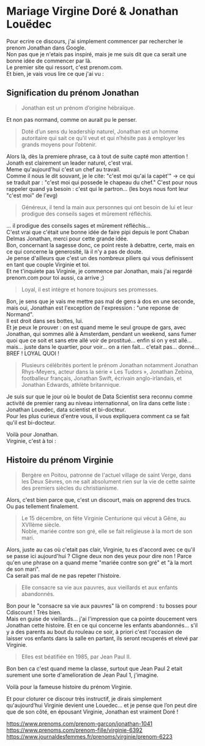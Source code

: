 # Mariage Virgine Doré & Jonathan Louëdec

Pour ecrire ce discours, j'ai simplement commencer par rechercher le prenom Jonathan dans Google.  
Non pas que je n'etais pas inspiré, mais je me suis dit que ca serait une bonne idée de commencer par là.  
Le premier site qui ressort, c'est prenom.com.  
Et bien, je vais vous lire ce que j'ai vu :

## Signification du prénom Jonathan

> Jonathan est un prénom d’origine hébraïque.

Et non pas normand, comme on aurait pu le penser.
 
> Doté d’un sens du leadership naturel, Jonathan est un homme autoritaire qui sait ce qu’il veut et qui n’hésite pas à employer les grands moyens pour l’obtenir. 

Alors là, dès la premiere phrase, ca à tout de suite capté mon attention !  
Jonath est clairement un leader naturel, c'est vrai.  
Meme qu'aujourd'hui c'est un chef au travail.  
Comme il nous le dit souvant, je le cite: "c'est moi qu'ai la capèt'"  -> ce qui se traduit par : "c'est moi qui possede le chapeau du chef."
C'est pour nous rappeler quand ya besoin : c'est qui le partron... (les boys nous font leur "c'est moi" de l'evg)

> Généreux, il tend la main aux personnes qui ont besoin de lui et leur prodigue des conseils sages et mûrement réfléchis. 

... il prodigue des conseils sages et mûrement réfléchis...  
C'est vrai que c'était une bonne idée de faire pipi depuis le pont Chaban Delmas Jonathan, merci pour cette grande idée.  
Bon, concernant la sagesse donc, ce point reste à debattre, certe, mais en ce qui concerne la generosité, là il n'y a pas de doute.  
Je pense d'ailleurs que c'est un des nombreux piliers qui vous definissent en tant que couple Virginie et toi.  
Et ne t'inquiete pas Virginie, je commence par Jonathan, mais j'ai regardé prenom.com pour toi aussi, ca arrive ;)

> Loyal, il est intègre et honore toujours ses promesses.

Bon, je sens que je vais me mettre pas mal de gens à dos en une seconde, mais oui, Jonathan est l'exception de l'expression : "une reponse de Normand".  
Il est droit dans ses bottes, lui.  
Et je peux le prouver : on est quand meme le seul groupe de gars, avec Jonathan, qui sommes allé à Amsterdam, pendant un weekend, sans fumer quoi que ce soit et sans etre allé voir de prostitué... enfin si on y est allé... mais... juste dans le quartier, pour voir... on a rien fait... c'etait pas... donné... BREF ! LOYAL QUOI !

> Plusieurs célébrités portent le prénom Jonathan notamment Jonathan Rhys-Meyers, acteur dans la série « Les Tudors », Jonathan Zebina, footballeur français, Jonathan Swift, écrivain anglo-irlandais, et Jonathan Edwards, athlète britannique. 

Je suis sur que le jour où le boulot de Data Scientist sera reconnu comme activité de premier rang au niveau internationnal, on lira dans cette liste :  
Jonathan Louedec, data scientist et bi-docteur.  
Pour les plus curieux d'entre vous, il vous expliquera comment ca se fait qu'il est bi-docteur.

Voilà pour Jonathan.  
Virginie, c'est à toi :

## Histoire du prénom Virginie

> Bergère en Poitou, patronne de l'actuel village de saint Verge, dans les Deux Sèvres, on ne sait absolument rien sur la vie de cette sainte des premiers siècles du christianisme.

Alors, c'est bien parce que, c'est un discourt, mais on apprend des trucs. Ou pas tellement finalement.

> Le 15 décembre, on fête Virginie Centurione qui vécut à Gêne, au XVIIème siècle.  
> Noble, mariée contre son gré, elle se fait religieuse à la mort de son mari.  

Alors, juste au cas où c'etait pas clair, Virginie, tu es d'accord avec ce qu'il se passe ici aujourd'hui ?
Cligne deux non des yeux pour dire non !
Parce qu'en une phrase on a quand meme "mariée contre son gré" et "à la mort de son mari".  
Ca serait pas mal de ne pas repeter l'histoire.

> Elle consacre sa vie aux pauvres, aux vieillards et aux enfants abandonnés.  

Bon pour le "consacre sa vie aux pauvres" là on comprend : tu bosses pour Cdiscount ! Très bien.  
Mais en guise de vieillards... j'ai l'impression que ca pointe doucement vers Jonathan cette histoire.
Et en ce qui concerne les enfants abandonnés... s'il y a des parents au bout du rouleau ce soir, à priori c'est l'occasion de laisser vos enfants dans la salle en partant, ils seront recuperés et elevé par Virginie.

> Elles est béatifiée en 1985, par Jean Paul II.  

Bon ben ca c'est quand meme la classe, surtout que Jean Paul 2 etait surement une sorte d'amelioration de Jean Paul 1, j'imagine.

Voilà pour la fameuse histoire du prénom Virginie.

Et pour cloturer ce discour très instructif, je dirais simplement qu'aujourd’hui Virginie devient une Louedec… et je pense que l’on peut dire que de son côté, en épousant Virginie, Jonathan est vraiment Doré !  

https://www.prenoms.com/prenom-garcon/jonathan-1041  
https://www.prenoms.com/prenom-fille/virginie-6392  
https://www.journaldesfemmes.fr/prenoms/virginie/prenom-6223  
